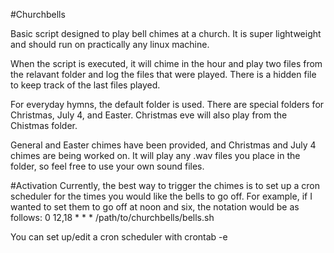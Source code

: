 #Churchbells

Basic script designed to play bell chimes at a church. It is super lightweight and should run on practically any linux machine.

When the script is executed, it will chime in the hour and play two files from the relavant folder and log the files that were played. There is a hidden file to keep track of the last files played.

For everyday hymns, the default folder is used. There are special folders for Christmas, July 4, and Easter. Christmas eve will also play from the Chistmas folder. 

General and Easter chimes have been provided, and Christmas and July 4 chimes are being worked on. It will play any .wav files you place in the folder, so feel free to use your own sound files. 

#Activation
Currently, the best way to trigger the chimes is to set up a cron scheduler for the times you would like the bells to go off. For example, if I wanted to set them to go off at noon and six, the notation would be as follows:
0 12,18 * * * /path/to/churchbells/bells.sh

You can set up/edit a cron scheduler with crontab -e
